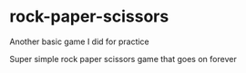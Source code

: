 # rock-paper-scissors
Another basic game I did for practice

Super simple rock paper scissors game that goes on forever
